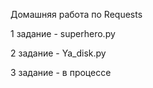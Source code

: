 Домашняя работа по Requests

1 задание - superhero.py

2 задание -  Ya_disk.py

3 задание - в процессе

